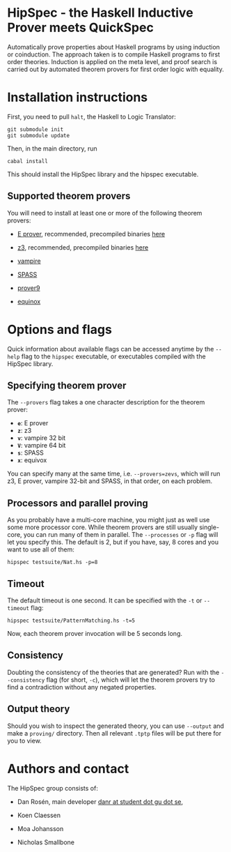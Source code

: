 HipSpec - the Haskell Inductive Prover meets QuickSpec
======================================================

Automatically prove properties about Haskell programs by using
induction or coinduction. The approach taken is to compile Haskell
programs to first order theories. Induction is applied on the meta
level, and proof search is carried out by automated theorem provers
for first order logic with equality.

Installation instructions
=========================

First, you need to pull `halt`, the Haskell to Logic Translator:

    git submodule init
    git submodule update

Then, in the main directory, run

    cabal install

This should install the HipSpec library and the hipspec executable.

Supported theorem provers
-------------------------

You will need to install at least one or more of the following theorem provers:

  * [E
    prover](http://www4.informatik.tu-muenchen.de/~schulz/E/E.html),
    recommended, precompiled binaries [here](http://www4.informatik.tu-muenchen.de/~schulz/E/Download.html)

  * [z3](http://research.microsoft.com/en-us/um/redmond/projects/z3/),
    recommended, precompiled binaries [here](http://research.microsoft.com/en-us/um/redmond/projects/z3/download.html)

  * [vampire](http://www.vprover.org/)

  * [SPASS](http://www.spass-prover.org/)

  * [prover9](http://www.cs.unm.edu/~mccune/prover9/)

  * [equinox](https://github.com/nick8325/equinox)

Options and flags
=================

Quick information about available flags can be accessed anytime by the
`--help` flag to the `hipspec` executable, or executables compiled
with the HipSpec library.

Specifying theorem prover
-------------------------

The `--provers` flag takes a one character description for the theorem
prover:

   * **`e`**: E prover
   * **`z`**: z3
   * **`v`**: vampire 32 bit
   * **`V`**: vampire 64 bit
   * **`s`**: SPASS
   * **`x`**: equivox

You can specify many at the same time, i.e. `--provers=zevs`, which
will run z3, E prover, vampire 32-bit and SPASS, in that order, on
each problem.

Processors and parallel proving
-------------------------------

As you probably have a multi-core machine, you might just as well use
some more processor core. While theorem provers are still usually
single-core, you can run many of them in parallel. The `--processes`
or `-p` flag will let you specify this. The default is 2, but if you
have, say, 8 cores and you want to use all of them:

    hipspec testsuite/Nat.hs -p=8

Timeout
-------

The default timeout is one second. It can be specified with the `-t`
or `--timeout` flag:

    hipspec testsuite/PatternMatching.hs -t=5

Now, each theorem prover invocation will be 5 seconds long.

Consistency
-----------

Doubting the consistency of the theories that are generated? Run with
the `--consistency` flag (for short, `-c`), which will let the theorem
provers try to find a contradiction without any negated properties.

Output theory
-------------

Should you wish to inspect the generated theory, you can use
`--output` and make a `proving/` directory. Then all relevant `.tptp`
files will be put there for you to view.

Authors and contact
===================

The HipSpec group consists of:

  * Dan Rosén, main developer
    [danr at student dot gu dot se](mailto:danr-student-gu-se),

  * Koen Claessen

  * Moa Johansson

  * Nicholas Smallbone


